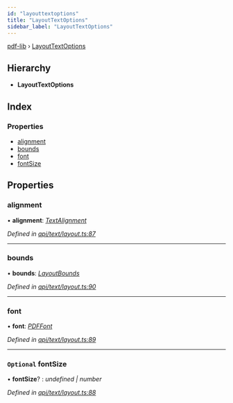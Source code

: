 ```yaml
---
id: "layouttextoptions"
title: "LayoutTextOptions"
sidebar_label: "LayoutTextOptions"
---
```


[pdf-lib](../index.md) › [LayoutTextOptions](layouttextoptions.md)

## Hierarchy

* **LayoutTextOptions**

## Index

### Properties

* [alignment](layouttextoptions.md#alignment)
* [bounds](layouttextoptions.md#bounds)
* [font](layouttextoptions.md#font)
* [fontSize](layouttextoptions.md#optional-fontsize)

## Properties

###  alignment

• **alignment**: *[TextAlignment](../enums/textalignment.md)*

*Defined in [api/text/layout.ts:87](https://github.com/Hopding/pdf-lib/blob/1f63950/src/api/text/layout.ts#L87)*

___

###  bounds

• **bounds**: *[LayoutBounds](layoutbounds.md)*

*Defined in [api/text/layout.ts:90](https://github.com/Hopding/pdf-lib/blob/1f63950/src/api/text/layout.ts#L90)*

___

###  font

• **font**: *[PDFFont](../classes/pdffont.md)*

*Defined in [api/text/layout.ts:89](https://github.com/Hopding/pdf-lib/blob/1f63950/src/api/text/layout.ts#L89)*

___

### `Optional` fontSize

• **fontSize**? : *undefined | number*

*Defined in [api/text/layout.ts:88](https://github.com/Hopding/pdf-lib/blob/1f63950/src/api/text/layout.ts#L88)*
